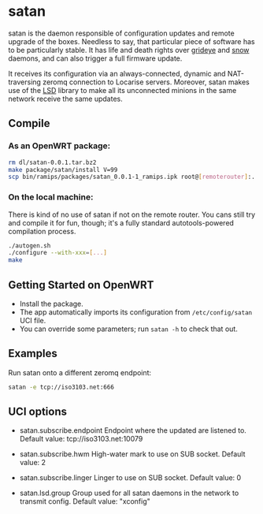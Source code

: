 # satan

satan is the daemon responsible of configuration updates and remote upgrade of the boxes.
Needless to say, that particular piece of software has to be particularly stable.
It has life and death rights over [grideye](https://github.com/vperron/grideye) and [snow](https://github.com/vperron/snow) daemons, and can also trigger a full firmware update.

It receives its configuration via an always-connected, dynamic and NAT-traversing zeromq connection to Locarise servers.
Moreover, satan makes use of the [LSD](https://github.com/vperron/lsd) library to make all its unconnected minions in the same network receive the same updates.

## Compile

### As an OpenWRT package:

```bash
rm dl/satan-0.0.1.tar.bz2
make package/satan/install V=99
scp bin/ramips/packages/satan_0.0.1-1_ramips.ipk root@[remoterouter]:.
```

### On the local machine:

There is kind of no use of satan if not on the remote router.
You cans still try and compile it for fun, though; it's a fully standard autotools-powered compilation process.
```bash
./autogen.sh
./configure --with-xxx=[...]
make
```

## Getting Started on OpenWRT

* Install the package.
* The app automatically imports its configuration from `/etc/config/satan` UCI file.
* You can override some parameters; run  `satan -h` to check that out.

## Examples

Run satan onto a different zeromq endpoint:

```bash
satan -e tcp://iso3103.net:666
```

## UCI options

* satan.subscribe.endpoint
Endpoint where the updated are listened to.
Default value: tcp://iso3103.net:10079

* satan.subscribe.hwm
High-water mark to use on SUB socket.
Default value: 2

* satan.subscribe.linger
Linger to use on SUB socket.
Default value: 0

* satan.lsd.group
Group used for all satan daemons in the network to transmit config.
Default value: "xconfig"
